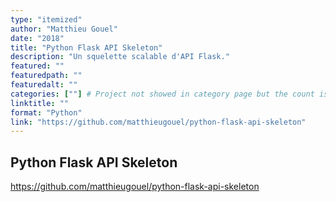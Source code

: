 ```yaml
---
type: "itemized"
author: "Matthieu Gouel"
date: "2018"
title: "Python Flask API Skeleton"
description: "Un squelette scalable d'API Flask."
featured: ""
featuredpath: ""
featuredalt: ""
categories: [""] # Project not showed in category page but the count is incremented
linktitle: ""
format: "Python"
link: "https://github.com/matthieugouel/python-flask-api-skeleton"
---
```


## Python Flask API Skeleton

https://github.com/matthieugouel/python-flask-api-skeleton
